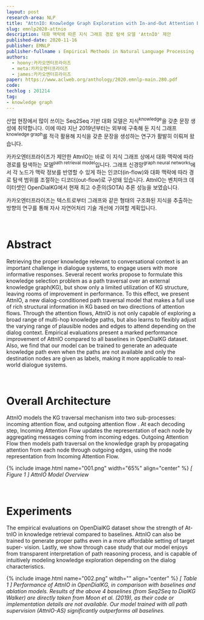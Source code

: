 ```yaml
---
layout: post
research-area: NLP
title: "AttnIO: Knowledge Graph Exploration with In-and-Out Attention Flow for Knowledge-Grounded Dialogue"
slug: emnlp2020-attnio
description: 대화 맥락에 따른 지식 그래프 경로 탐색 모델 'AttnIO' 제안
published-date: 2020-11-16
publisher: EMNLP
publisher-fullname : Empirical Methods in Natural Language Processing (EMNLP)
authors:
  - hoony:카카오엔터프라이즈
  - meta:카카오엔터프라이즈
  - james:카카오엔터프라이즈
paper: https://www.aclweb.org/anthology/2020.emnlp-main.280.pdf
code:
techlog : 201214
tag:
- knowledge graph
---
```

산업 현장에서 많이 쓰이는 Seq2Seq 기반 대화 모델은 지식<sup>knowledge</sup>을 갖춘 문장 생성에 취약합니다. 이에 따라 지난 2019년부터는 외부에 구축해 둔 지식 그래프<sup>knowledge graph</sup>를 적극 활용해 지식을 갖춘 문장을 생성하는 연구가 활발히 이뤄져 왔습니다.

카카오엔터프라이즈가 제안한 AttnIO는 바로 이 지식 그래프 상에서 대화 맥락에 따라 경로를 탐색하는 모델<sup>path retrieval model</sup>입니다. 그래프 신경망<sup>graph neural networks</sup>에서 각 노드가 맥락 정보를 반영할 수 있게 하는 인코더(in-flow)와 대화 맥락에 따라 경로 탐색 범위를 조절하는 디코더(out-flow)로 구성돼 있습니다. AttnIO는 벤치마크 데이터셋인 OpenDialKG에서 현재 최고 수준의(SOTA) 추론 성능을 보였습니다.

카카오엔터프라이즈는 텍스트로부터 그래프와 같은 형태의 구조화된 지식을 추출하는 방향의 연구를 통해 자사 자연어처리 기술 개선에 기여할 계획입니다.

<br/>

# Abstract

Retrieving the proper knowledge relevant to conversational context is an important challenge in dialogue systems, to engage users with more informative responses. Several recent works propose to formulate this knowledge selection problem as a path traversal over an external knowledge graph(KG), but show only a limited utilization of KG structure, leaving rooms of improvement in performance. To this effect, we present AttnIO, a new dialog-conditioned path traversal model that makes a full use of rich structural information in KG based on two directions of attention flows. Through the attention flows, AttnIO is not only capable of exploring a broad range of multi-hop knowledge paths, but also learns to flexibly adjust the varying range of plausible nodes and edges to attend depending on the dialog context. Empirical evaluations present a marked performance improvement of AttnIO compared to all baselines in OpenDialKG dataset. Also, we find that our model can be trained to generate an adequate knowledge path even when the paths are not available and only the destination nodes are given as labels, making it more applicable to real-world dialogue systems.

<br/>

# Overall Architecture

AttnIO models the KG traversal mechanism into two sub-processes: incoming attention flow, and outgoing attention flow . At each decoding step, Incoming Attention Flow updates the representation of each node by aggregating messages coming from incoming edges. Outgoing Attention Flow then models path traversal on the knowledge graph by propagating attention from each node through outgoing edges, using the node representation from Incoming Attention Flow.

{% include image.html name="001.png" width="65%" align="center" %}
<em>[ Figure 1 ] AttnIO Model Overview</em>

<br/>

# Experiments

The empirical evaluations on OpenDialKG dataset show the strength of At- tnIO in knowledge retrieval compared to baselines. AttnIO can also be trained to generate proper paths even in a more affordable setting of target super- vision. Lastly, we show through case study that our model enjoys from transparent interpretation of path reasoning process, and is capable of intuitively modeling knowledge exploration depending on the dialog characteristics.

{% include image.html name="002.png" witdh="" align="center" %}
<em>[ Table 1 ] Performance of AttnIO in OpenDialKG, in comparison with baselines and ablation models. Results of the above 4 baselines (from Seq2Seq to DialKG Walker) are directly taken from Moon et al. (2019), as their code or implementation details are not available. Our model trained with all path supervision (AttnIO-AS) significantly outperforms all baselines.</em>
